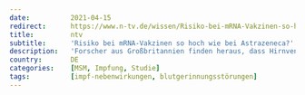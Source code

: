 ```yaml
---
date:          2021-04-15
redirect:      https://www.n-tv.de/wissen/Risiko-bei-mRNA-Vakzinen-so-hoch-wie-bei-Astrazeneca-article22493374.html
title:         ntv
subtitle:      'Risiko bei mRNA-Vakzinen so hoch wie bei Astrazeneca?'
description:   'Forscher aus Großbritannien finden heraus, dass Hirnvenenthrombosen bei den Impfstoffen von Biontech/Pfizer und Moderna fast genauso häufig sind wie beim Astrazeneca-Vakzin. Droht jetzt neue Gefahr für die Impfkampagne? Hier eine Übersicht über die wichtigsten Fragen.'
country:       DE
categories:    [MSM, Impfung, Studie]
tags:          [impf-nebenwirkungen, blutgerinnungsstörungen]
---
```

